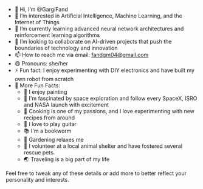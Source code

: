 - 👋 Hi, I’m @GargiFand
- 👀 I’m interested in Artificial Intelligence, Machine Learning, and the Internet of Things 
- 🌱 I’m currently learning advanced neural network architectures and reinforcement learning algorithms
- 💞️ I’m looking to collaborate on AI-driven projects that push the boundaries of technology and innovation
- 📫 How to reach me via email: fandgm04@gmail.com
- 😄 Pronouns: she/her
- ⚡ Fun fact: I enjoy experimenting with DIY electronics and have built my own robot from scratch
- 🌟 More Fun Facts:
   - 🎨 I enjoy painting 
   - 🚀 I'm fascinated by space exploration and follow every SpaceX, ISRO and NASA launch with excitement
   - 🍳 Cooking is one of my passions, and I love experimenting with new recipes from around
   - 🎸 I love to play guitar 
   - 📚 I'm a bookworm 
   - 🌿 Gardening relaxes me
   - 🐾 I volunteer at a local animal shelter and have fostered several rescue pets.
   - 🌏 Traveling is a big part of my life
  
Feel free to tweak any of these details or add more to better reflect your personality and interests.

